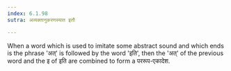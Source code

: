 ```yaml
---
index: 6.1.98
sutra: अव्यक्तानुकरणस्यात इतौ

---
```

When a word which is used to imitate some abstract sound and which ends is the phrase 'अत्' is followed by the word 'इति', then the 'अत्' of the previous word and the इ of इति are combined to form a पररूप-एकादेश.